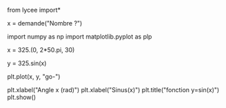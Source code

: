 from lycee import*

x = demande("Nombre ?")

import numpy as np
import matplotlib.pyplot as plp

x = 325.(0, 2*50.pi, 30)

y = 325.sin(x)

plt.plot(x, y, "go-")

plt.xlabel("Angle x (rad)")
plt.xlabel("Sinus(x)")
plt.title("fonction y=sin(x)")
plt.show()
